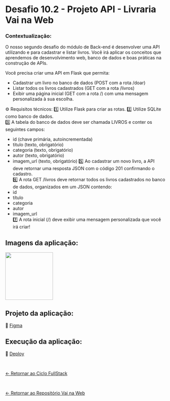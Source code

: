 # Desafio 10.2 - Projeto API - Livraria Vai na Web

### Contextualização:

O nosso segundo desafio do módulo de Back-end é desenvolver uma API utilizando e para cadastrar e listar livros. Você irá aplicar os  conceitos que aprendemos de desenvolvimento web, banco de dados e boas práticas na construção de APIs.  

Você precisa criar uma API em Flask que permita:
  - Cadastrar um livro no banco de dados (POST com a rota /doar)  
  - Listar todos os livros cadastrados (GET com a rota /livros)  
  - Exibir uma página inicial (GET com a rota /) com uma mensagem personalizada à sua escolha.

⚙️ Requisitos técnicos:
1️⃣ Utilize Flask para criar as rotas.
2️⃣ Utilize SQLite como banco de dados.  
3️⃣ A tabela do banco de dados deve ser chamada LIVROS e conter os seguintes campos:
  - id (chave primária, autoincrementada)
  - titulo (texto, obrigatório)
  - categoria (texto, obrigatório)
  - autor (texto, obrigatório)
  - imagem_url (texto, obrigatório)
5️⃣ Ao cadastrar um novo livro, a API deve retornar uma resposta JSON com o código 201 confirmando o cadastro.  
6️⃣ A rota GET /livros deve retornar todos os livros cadastrados no banco de dados, organizados em um JSON contendo: 
  - id
  - título
  - categoria
  - autor
  - imagem_url  
7️⃣ A rota inicial (/) deve exibir uma mensagem personalizada que você irá criar!

## Imagens da aplicação:

<div align="left">
 <img src="" height="150" />
</div>

## Projeto da aplicação:

📌 [Figma](https://www.figma.com/design/MDGn9uI2Ny5Y8sOJWnmfRp/Proposta-Empower?node-id=0-1&node-type=canvas&t=EndtmH2witkacjOy-0)

## Execução da aplicação:

📌 [Deploy]()

 <br>
 
[<- Retornar ao Ciclo FullStack](https://github.com/GilvanPOliveira/VaiNaWeb/tree/main/CicloFullStack)

  <br>
  
[<- Retornar ao Repositório Vai na Web](https://github.com/GilvanPOliveira/VaiNaWeb)
